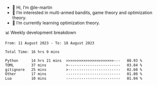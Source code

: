 - 👋 Hi, I’m @le-martin
- 👀 I’m interested in multi-armed bandits, game theory and optimization theory.
- 🌱 I’m currently learning optimization theory.
<!---- 💞️ I’m looking to collaborate on ...
- 📫 How to reach me ...-->

<!---
Tutorial for using WakaTime stats in GitHub profile: https://github.com/athul/waka-readme
-->

📊 Weekly development breakdown
<!--START_SECTION:waka-->

```txt
From: 11 August 2023 - To: 18 August 2023

Total Time: 16 hrs 9 mins

Python      14 hrs 21 mins  >>>>>>>>>>>>>>>>>>>>>>---   88.93 %
TOML        37 mins         >------------------------   03.84 %
gitignore   25 mins         >------------------------   02.60 %
Other       17 mins         -------------------------   01.80 %
Lua         10 mins         -------------------------   01.04 %
```

<!--END_SECTION:waka-->

<!---
le-martin/le-martin is a ✨ special ✨ repository because its `README.md` (this file) appears on your GitHub profile.
You can click the Preview link to take a look at your changes.
--->

